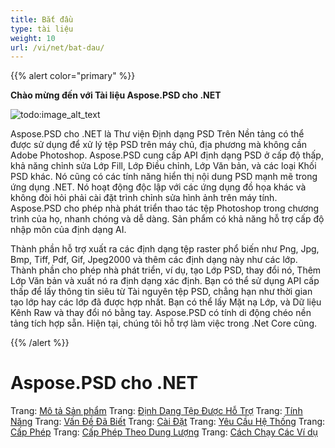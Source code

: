 ```yaml
---
title: Bắt đầu
type: tài liệu
weight: 10
url: /vi/net/bat-dau/
---
```


{{% alert color="primary" %}} 

**Chào mừng đến với Tài liệu Aspose.PSD cho .NET**

![todo:image_alt_text](https://www.aspose.cloud/templates/aspose/App_Themes/V3/images/psd/272x272/aspose_psd-for-net.png)

Aspose.PSD cho .NET là Thư viện Định dạng PSD Trên Nền tảng có thể được sử dụng để xử lý tệp PSD trên máy chủ, địa phương mà không cần Adobe Photoshop. Aspose.PSD cung cấp API định dạng PSD ở cấp độ thấp, khả năng chỉnh sửa Lớp Fill, Lớp Điều chỉnh, Lớp Văn bản, và các loại Khối PSD khác. Nó cũng có các tính năng hiển thị nội dung PSD mạnh mẽ trong ứng dụng .NET. Nó hoạt động độc lập với các ứng dụng đồ họa khác và không đòi hỏi phải cài đặt trình chỉnh sửa hình ảnh trên máy tính. Aspose.PSD cho phép nhà phát triển thao tác tệp Photoshop trong chương trình của họ, nhanh chóng và dễ dàng. Sản phẩm có khả năng hỗ trợ cấp độ nhập môn của định dạng AI.

Thành phần hỗ trợ xuất ra các định dạng tệp raster phổ biến như Png, Jpg, Bmp, Tiff, Pdf, Gif, Jpeg2000 và thêm các định dạng này như các lớp. Thành phần cho phép nhà phát triển, ví dụ, tạo Lớp PSD, thay đổi nó, Thêm Lớp Văn bản và xuất nó ra định dạng xác định. Bạn có thể sử dụng API cấp thấp để lấy thông tin siêu từ Tài nguyên tệp PSD, chẳng hạn như thời gian tạo lớp hay các lớp đã được hợp nhất. Bạn có thể lấy Mặt nạ Lớp, và Dữ liệu Kênh Raw và thay đổi nó bằng tay. Aspose.PSD có tính di động chéo nền tảng tích hợp sẵn. Hiện tại, chúng tôi hỗ trợ làm việc trong .Net Core cũng.

{{% /alert %}} 
# **Aspose.PSD cho .NET**
Trang: [Mô tả Sản phẩm](/psd/vi/net/mo-ta-san-pham/) Trang: [Định Dạng Tệp Được Hỗ Trợ](/psd/vi/net/dinh-dang-tap-tin-duoc-ho-tro/) Trang: [Tính Năng](/psd/vi/net/tinh-nang/) Trang: [Vấn Đề Đã Biết](/psd/vi/net/van-de-da-biet/) Trang: [Cài Đặt](/psd/vi/net/cai-dat/) Trang: [Yêu Cầu Hệ Thống](/psd/vi/net/yeu-cau-he-thong/) Trang: [Cấp Phép](/psd/vi/net/cap-phep/) Trang: [Cấp Phép Theo Dung Lượng](/psd/vi/net/cap-phep-theo-dung-luong/) Trang: [Cách Chạy Các Ví dụ](/psd/vi/net/cach-chay-cac-vi-du/) 


